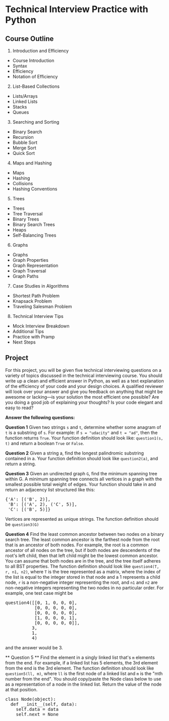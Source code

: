 # Technical Interview Practice with Python
## Course Outline
1. Introduction and Efficiency
  - Course Introduction
  - Syntax
  - Efficiency
  - Notation of Efficiency

2. List-Based Collections
  - Lists/Arrays
  - Linked Lists
  - Stacks
  - Queues

3. Searching and Sorting
  - Binary Search
  - Recursion
  - Bubble Sort
  - Merge Sort
  - Quick Sort

4. Maps and Hashing
  - Maps
  - Hashing
  - Collisions
  - Hashing Conventions

5. Trees
  - Trees
  - Tree Traversal
  - Binary Trees
  - Binary Search Trees
  - Heaps
  - Self-Balancing Trees

6. Graphs
  - Graphs
  - Graph Properties
  - Graph Representation
  - Graph Traversal
  - Graph Paths

7. Case Studies in Algorithms
  - Shortest Path Problem
  - Knapsack Problem
  - Traveling Salesman Problem

8. Technical Interview Tips
  - Mock Interview Breakdown
  - Additional Tips
  - Practice with Pramp
  - Next Steps

## Project
For this project, you will be given five technical interviewing questions on a variety of topics discussed in the technical interviewing course. You should write up a clean and efficient answer in Python, as well as a text explanation of the efficiency of your code and your design choices. A qualified reviewer will look over your answer and give you feedback on anything that might be awesome or lacking—is your solution the most efficient one possible? Are you doing a good job of explaining your thoughts? Is your code elegant and easy to read?

**Answer the following questions:**

**Question 1**
Given two strings `s` and `t`, determine whether some anagram of `t` is a substring of `s`. For example: if `s = "udacity"` and `t = "ad"`, then the function returns `True`. Your function definition should look like: `question1(s, t)` and return a boolean `True` or `False`.

**Question 2**
Given a string a, find the longest palindromic substring contained in a. Your function definition should look like `question2(a)`, and return a string.

**Question 3**
Given an undirected graph `G`, find the minimum spanning tree within G. A minimum spanning tree connects all vertices in a graph with the smallest possible total weight of edges. Your function should take in and return an adjacency list structured like this:
<pre>
{'A': [('B', 2)],
 'B': [('A', 2), ('C', 5)], 
 'C': [('B', 5)]}
</pre>
Vertices are represented as unique strings. The function definition should be `question3(G)`

**Question 4**
Find the least common ancestor between two nodes on a binary search tree. The least common ancestor is the farthest node from the root that is an ancestor of both nodes. For example, the root is a common ancestor of all nodes on the tree, but if both nodes are descendents of the root's left child, then that left child might be the lowest common ancestor. You can assume that both nodes are in the tree, and the tree itself adheres to all BST properties. The function definition should look like `question4(T, r, n1, n2)`, where `T` is the tree represented as a matrix, where the index of the list is equal to the integer stored in that node and a 1 represents a child node, `r` is a non-negative integer representing the root, and `n1` and `n2` are non-negative integers representing the two nodes in no particular order. For example, one test case might be
<pre>
question4([[0, 1, 0, 0, 0],
           [0, 0, 0, 0, 0],
           [0, 0, 0, 0, 0],
           [1, 0, 0, 0, 1],
           [0, 0, 0, 0, 0]],
          3,
          1,
          4)
</pre>
and the answer would be 3.

** Question 5 **
Find the element in a singly linked list that's `m` elements from the end. For example, if a linked list has 5 elements, the 3rd element from the end is the 3rd element. The function definition should look like `question5(ll, m)`, where `ll` is the first node of a linked list and `m` is the "mth number from the end". You should copy/paste the Node class below to use as a representation of a node in the linked list. Return the value of the node at that position.
<pre>
class Node(object):
  def __init__(self, data):
    self.data = data
    self.next = None
</pre>
